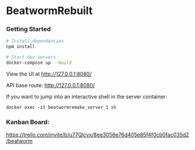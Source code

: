 # BeatwormRebuilt

### Getting Started

```bash
# Install dependencies
npm install

# Start dev servers
docker-compose up --build
```
View the UI at http://127.0.0.1:8080/

API base route: http://127.0.0.1:8080/


If you want to jump into an interactive shell in the server container:
```
docker exec -it beatwormremake_server_1 sh
```

### Kanban Board:
https://trello.com/invite/b/u77Qlcvx/8ee3056e76d405e85f4f0cb0fac035d2/beatworm

